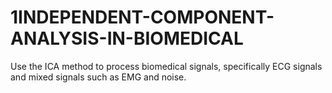 # 1INDEPENDENT-COMPONENT-ANALYSIS-IN-BIOMEDICAL
Use the ICA method to process biomedical signals, specifically ECG signals and mixed signals such as EMG and noise.
